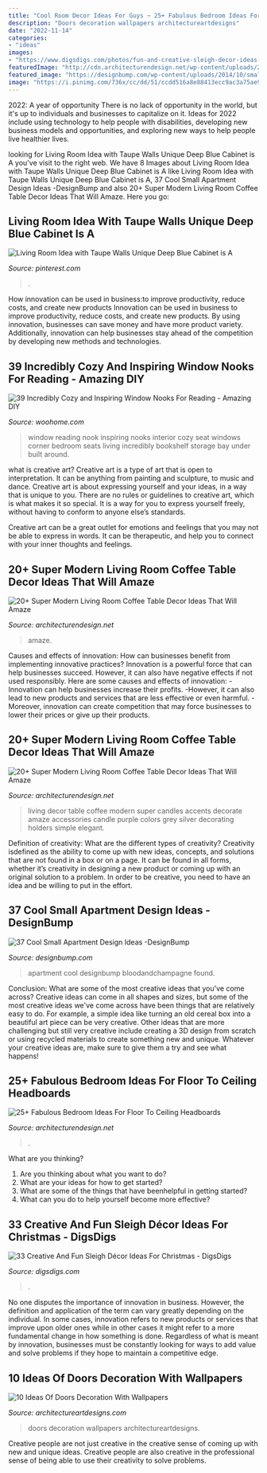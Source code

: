 ```yaml
---
title: "Cool Room Decor Ideas For Guys ~ 25+ Fabulous Bedroom Ideas For Floor To Ceiling Headboards"
description: "Doors decoration wallpapers architectureartdesigns"
date: "2022-11-14"
categories:
- "ideas"
images:
- "https://www.digsdigs.com/photos/fun-and-creative-sleigh-decor-ideas-for-christmas-3-554x831.jpg"
featuredImage: "http://cdn.architecturendesign.net/wp-content/uploads/2015/11/AD-02-elegant-living-room-home-decor.jpg"
featured_image: "https://designbump.com/wp-content/uploads/2014/10/small-apartment-ideas-008.jpg"
image: "https://i.pinimg.com/736x/cc/dd/51/ccdd516a8e88413ecc9ac3a75ae9087d.jpg"
---
```



2022: A year of opportunity
There is no lack of opportunity in the world, but it's up to individuals and businesses to capitalize on it. Ideas for 2022 include using technology to help people with disabilities, developing new business models and opportunities, and exploring new ways to help people live healthier lives.

	

		
looking for Living Room Idea with Taupe Walls Unique Deep Blue Cabinet is A you've visit to the right web. We have 8 Images about Living Room Idea with Taupe Walls Unique Deep Blue Cabinet is A like Living Room Idea with Taupe Walls Unique Deep Blue Cabinet is A, 37 Cool Small Apartment Design Ideas -DesignBump and also 20+ Super Modern Living Room Coffee Table Decor Ideas That Will Amaze. Here you go:
		
    
## Living Room Idea With Taupe Walls Unique Deep Blue Cabinet Is A

<img loading=lazy src="https://i.pinimg.com/736x/cc/dd/51/ccdd516a8e88413ecc9ac3a75ae9087d.jpg" onerror="this.onerror=null;this.src='https://tse2.mm.bing.net/th?id=OIP.qNJcD6wABe0uD1p3vxalLQHaNJ&amp;pid=15.1';" alt="Living Room Idea with Taupe Walls Unique Deep Blue Cabinet is A">

_Source: pinterest.com_

>. 

	

How innovation can be used in business:to improve productivity, reduce costs, and create new products
Innovation can be used in business to improve productivity, reduce costs, and create new products. By using innovation, businesses can save money and have more product variety. Additionally, innovation can help businesses stay ahead of the competition by developing new methods and technologies.

    
## 39 Incredibly Cozy And Inspiring Window Nooks For Reading - Amazing DIY

<img loading=lazy src="http://www.woohome.com/wp-content/uploads/2013/10/Inspiring-Window-Reading-Nook-6-2.jpg" onerror="this.onerror=null;this.src='https://tse3.mm.bing.net/th?id=OIP.gQgwYCBA7Gg6BQqBfnSOJwHaJ4&amp;pid=15.1';" alt="39 Incredibly Cozy and Inspiring Window Nooks For Reading - Amazing DIY">

_Source: woohome.com_

>window reading nook inspiring nooks interior cozy seat windows corner bedroom seats living incredibly bookshelf storage bay under built around. 

	

what is creative art?
Creative art is a type of art that is open to interpretation. It can be anything from painting and sculpture, to music and dance. Creative art is about expressing yourself and your ideas, in a way that is unique to you.
There are no rules or guidelines to creative art, which is what makes it so special. It is a way for you to express yourself freely, without having to conform to anyone else’s standards.

Creative art can be a great outlet for emotions and feelings that you may not be able to express in words. It can be therapeutic, and help you to connect with your inner thoughts and feelings.

    
## 20+ Super Modern Living Room Coffee Table Decor Ideas That Will Amaze

<img loading=lazy src="https://cdn.architecturendesign.net/wp-content/uploads/2015/11/AD-08-best-coffee-table-decor-ideas.jpg" onerror="this.onerror=null;this.src='https://tse3.mm.bing.net/th?id=OIP.K7OhAxHTADx0yHzbMnSYjQHaLJ&amp;pid=15.1';" alt="20+ Super Modern Living Room Coffee Table Decor Ideas That Will Amaze">

_Source: architecturendesign.net_

>amaze. 

	

Causes and effects of innovation: How can businesses benefit from implementing innovative practices?
Innovation is a powerful force that can help businesses succeed. However, it can also have negative effects if not used responsibly. Here are some causes and effects of innovation: 
-Innovation can help businesses increase their profits.
-However, it can also lead to new products and services that are less effective or even harmful.
-Moreover, innovation can create competition that may force businesses to lower their prices or give up their products.

    
## 20+ Super Modern Living Room Coffee Table Decor Ideas That Will Amaze

<img loading=lazy src="http://cdn.architecturendesign.net/wp-content/uploads/2015/11/AD-02-elegant-living-room-home-decor.jpg" onerror="this.onerror=null;this.src='https://tse2.mm.bing.net/th?id=OIP.kD53pdQntZJdHtcSxpALUgHaLH&amp;pid=15.1';" alt="20+ Super Modern Living Room Coffee Table Decor Ideas That Will Amaze">

_Source: architecturendesign.net_

>living decor table coffee modern super candles accents decorate amaze accessories candle purple colors grey silver decorating holders simple elegant. 

	

Definition of creativity: What are the different types of creativity?
Creativity isdefined as the ability to come up with new ideas, concepts, and solutions that are not found in a box or on a page. It can be found in all forms, whether it’s creativity in designing a new product or coming up with an original solution to a problem. In order to be creative, you need to have an idea and be willing to put in the effort.

    
## 37 Cool Small Apartment Design Ideas -DesignBump

<img loading=lazy src="https://designbump.com/wp-content/uploads/2014/10/small-apartment-ideas-008.jpg" onerror="this.onerror=null;this.src='https://tse1.mm.bing.net/th?id=OIP.inETNKcscMEL2RRjxhpFDwHaKN&amp;pid=15.1';" alt="37 Cool Small Apartment Design Ideas -DesignBump">

_Source: designbump.com_

>apartment cool designbump bloodandchampagne found. 

	

Conclusion: What are some of the most creative ideas that you've come across?
Creative ideas can come in all shapes and sizes, but some of the most creative ideas we've come across have been things that are relatively easy to do. For example, a simple idea like turning an old cereal box into a beautiful art piece can be very creative. Other ideas that are more challenging but still very creative include creating a 3D design from scratch or using recycled materials to create something new and unique. Whatever your creative ideas are, make sure to give them a try and see what happens!

    
## 25+ Fabulous Bedroom Ideas For Floor To Ceiling Headboards

<img loading=lazy src="https://cdn.architecturendesign.net/wp-content/uploads/2015/08/AD-Floor-To-Ceiling-Headboards-01.gif" onerror="this.onerror=null;this.src='https://tse4.mm.bing.net/th?id=OIP.57f41RG6LNHpJl56Nx4LZwHaJ4&amp;pid=15.1';" alt="25+ Fabulous Bedroom Ideas For Floor To Ceiling Headboards">

_Source: architecturendesign.net_

>. 

	

What are you thinking?
1. Are you thinking about what you want to do?
2. What are your ideas for how to get started? 
3. What are some of the things that have beenhelpful in getting started?
4. What can you do to help yourself become more effective?

    
## 33 Creative And Fun Sleigh Décor Ideas For Christmas - DigsDigs

<img loading=lazy src="https://www.digsdigs.com/photos/fun-and-creative-sleigh-decor-ideas-for-christmas-3-554x831.jpg" onerror="this.onerror=null;this.src='https://tse2.mm.bing.net/th?id=OIP.bYsREBxZfGU5clRn9VGGPwHaLH&amp;pid=15.1';" alt="33 Creative And Fun Sleigh Décor Ideas For Christmas - DigsDigs">

_Source: digsdigs.com_

>. 

	

No one disputes the importance of innovation in business. However, the definition and application of the term can vary greatly depending on the individual. In some cases, innovation refers to new products or services that improve upon older ones while in other cases it might refer to a more fundamental change in how something is done. Regardless of what is meant by innovation, businesses must be constantly looking for ways to add value and solve problems if they hope to maintain a competitive edge.

    
## 10 Ideas Of Doors Decoration With Wallpapers

<img loading=lazy src="https://www.architectureartdesigns.com/wp-content/uploads/2013/03/ArchitectureArtDesigns-728.jpg" onerror="this.onerror=null;this.src='https://tse4.mm.bing.net/th?id=OIP.hTn0EhhZNaVfqeVXsGbI5wHaKq&amp;pid=15.1';" alt="10 Ideas Of Doors Decoration With Wallpapers">

_Source: architectureartdesigns.com_

>doors decoration wallpapers architectureartdesigns. 

	

Creative people are not just creative in the creative sense of coming up with new and unique ideas. Creative people are also creative in the professional sense of being able to use their creativity to solve problems.

